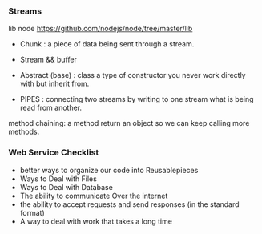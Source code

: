 ### Streams

lib node https://github.com/nodejs/node/tree/master/lib

- Chunk : a piece of data being sent through a stream.

- Stream && buffer

- Abstract (base) : class a type of constructor you never work directly with but inherit from.


- PIPES : connecting two streams by writing to one stream what is being read from another.

method chaining: a method return an object so we can keep calling more methods.


### Web Service Checklist
- better ways to organize our code into Reusablepieces
- Ways to Deal with Files
- Ways to Deal with Database
- The ability to communicate Over the internet
- the ability to accept requests and send responses (in the standard format)
- A way to deal with work that takes a long time
